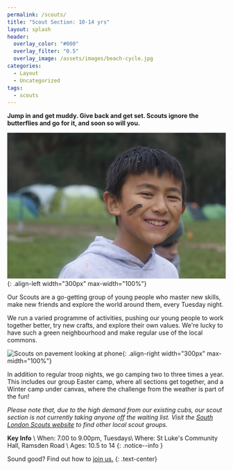 ```yaml
---
permalink: /scouts/
title: "Scout Section: 10-14 yrs"
layout: splash
header:
  overlay_color: "#000"
  overlay_filter: "0.5"
  overlay_image: /assets/images/beach-cycle.jpg
categories:
  - Layout
  - Uncategorized
tags:
  - scouts
---
```


**Jump in and get muddy. Give back and get set. Scouts ignore the butterflies and go for it, and soon so will you.**

![Happy scout on camp](/assets/images/IMG_8627.jpg){: .align-left width="300px" max-width="100%"}

Our Scouts are a go-getting group of young people who master new skills, make new friends and explore the world around them, every Tuesday night. 

We run a varied programme of activities, pushing our young people to work together better, try new crafts, and explore their own values. We're lucky to have such a green neighbourhood and make regular use of the local commons.

![Scouts on pavement looking at phone](/assets/images/IMG_7087.jpg){: .align-right width="300px" max-midth="100%"}

In addition to regular troop nights, we go camping two to three times a year. This includes our group Easter camp, where all sections get together, and a Winter camp under canvas, where the challenge from the weather is part of the fun!

_Please note that, due to the high demand from our existing cubs, our scout section is not currently taking anyone off the waiting list. Visit the [South London Scouts website](https://join.southlondonscouts.org.uk/) to find other local scout groups._

**Key Info** \\
When: 7.00 to 9.00pm, Tuesdays\\
Where: St Luke's Community Hall, Ramsden Road \\
Ages: 10.5 to 14
{: .notice--info }

Sound good? Find out how to <a href="../join" class="btn btn--success">join us.</a>
{: .text-center}